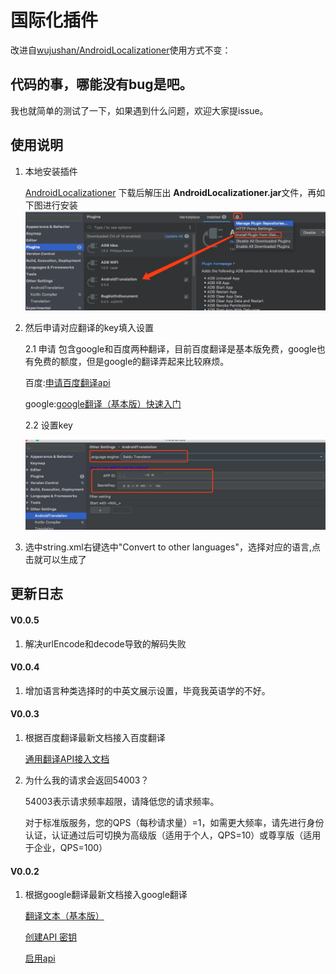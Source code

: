 # 国际化插件
改进自[wujushan/AndroidLocalizationer](https://github.com/wujushan/AndroidLocalizationer)使用方式不变：

## 代码的事，哪能没有bug是吧。
我也就简单的测试了一下，如果遇到什么问题，欢迎大家提issue。

## 使用说明
1. 本地安装插件 
   
    [AndroidLocalizationer](https://github.com/DaveBoy/AndroidLocalizationer/blob/master/AndroidLocalizationer.zip)
    下载后解压出 **AndroidLocalizationer.jar**文件，再如下图进行安装
    ![安装](https://github.com/DaveBoy/AndroidLocalizationer/blob/master/img/install.png)
2. 然后申请对应翻译的key填入设置

    2.1 申请
    包含google和百度两种翻译，目前百度翻译是基本版免费，google也有免费的额度，但是google的翻译弄起来比较麻烦。
    
    百度:[申请百度翻译api](http://api.fanyi.baidu.com/doc/12) 
    
    google:[google翻译（基本版）快速入门](https://cloud.google.com/translate/docs/basic/setup-basic)
    
    2.2 设置key
   
    ![设置key](https://github.com/DaveBoy/AndroidLocalizationer/blob/master/img/setkey.png)
3. 选中string.xml右键选中"Convert to other languages"，选择对应的语言,点击就可以生成了

## 更新日志

#### V0.0.5
1. 解决urlEncode和decode导致的解码失败
#### V0.0.4
1. 增加语言种类选择时的中英文展示设置，毕竟我英语学的不好。
#### V0.0.3
1. 根据百度翻译最新文档接入百度翻译 

    [通用翻译API接入文档](http://api.fanyi.baidu.com/doc/21)
    
2. 为什么我的请求会返回54003？
    
    54003表示请求频率超限，请降低您的请求频率。
    
    对于标准版服务，您的QPS（每秒请求量）=1，如需更大频率，请先进行身份认证，认证通过后可切换为高级版（适用于个人，QPS=10）或尊享版（适用于企业，QPS=100）
    
#### V0.0.2
1. 根据google翻译最新文档接入google翻译 

    [翻译文本（基本版）](https://cloud.google.com/translate/docs/basic/translating-text#translate_translate_text-drest)
    
    [创建API 密钥](https://cloud.google.com/docs/authentication/api-keys)
    
    [启用api](https://console.developers.google.com/apis/api/translate.googleapis.com/overview)
    
